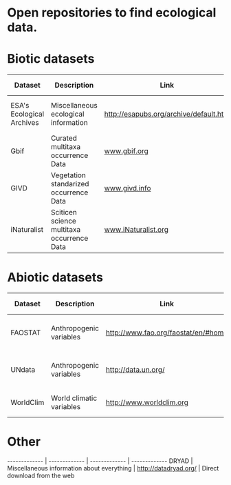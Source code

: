 # Open repositories to find ecological data.  

# Biotic datasets
Dataset  | Description | Link | Extra details
------------- | ------------- | ------------- | -------------
ESA's Ecological Archives | Miscellaneous ecological information | http://esapubs.org/archive/default.htm | Direct download from the web
Gbif  | Curated multitaxa occurrence Data | www.gbif.org | Accesible via rGbif package
GIVD | Vegetation standarized occurrence Data | www.givd.info | Accesible via VegX package
iNaturalist  | Sciticen science multitaxa occurrence Data | www.iNaturalist.org | Accesible via rinat package

# Abiotic datasets
Dataset  | Description | Link | Extra details
------------- | ------------- | ------------- | -------------
FAOSTAT | Anthropogenic variables | http://www.fao.org/faostat/en/#home | Accesible via FAOSTAT package
UNdata | Anthropogenic variables | http://data.un.org/ | Direct download from the web 
WorldClim | World climatic variables | http://www.worldclim.org | Extracted by raster package

# Other
------------- | ------------- | ------------- | -------------
DRYAD | Miscellaneous information about everything | http://datadryad.org/ | Direct download from the web

